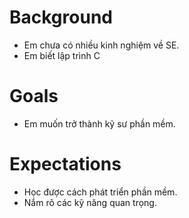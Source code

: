 # Background
- Em chưa có nhiều kinh nghiệm về SE.
- Em biết lập trình C

# Goals
- Em muốn trở thành kỹ sư phần mềm.

# Expectations
- Học được cách phát triển phần mềm.
- Nắm rõ các kỹ năng quan trọng.
